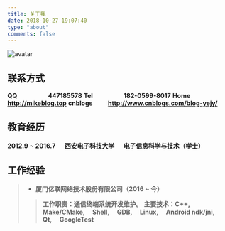 ```yaml
---
title: 关于我
date: 2018-10-27 19:07:40
type: "about"
comments: false
---
```

![avatar](https://github.com/Yejy813/pictures/blob/master/flyaway.png?raw=true)
## 联系方式
**QQ &emsp;&emsp;&emsp;&emsp;&ensp;      447185578**
**Tel &emsp;&emsp;&emsp;&emsp;&ensp;	   182-0599-8017**
**Home &emsp;&emsp;&emsp;   http://mikeblog.top**
**cnblogs &emsp;&emsp; http://www.cnblogs.com/blog-yejy/**

## 教育经历
**2012.9 ~ 2016.7	&emsp; 西安电子科技大学	&emsp; 电子信息科学与技术（学士）**
 

## 工作经验
>* **厦门亿联网络技术股份有限公司（2016 ~ 今）**
>>   **工作职责：通信终端系统开发维护。**
>>   **主要技术：C++, &emsp;Make/CMake, &emsp;Shell, &emsp;GDB, &emsp;Linux, &emsp;Android ndk/jni, &emsp;Qt, &emsp;GoogleTest**


